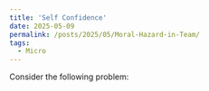 ```yaml
---
title: 'Self Confidence'
date: 2025-05-09
permalink: /posts/2025/05/Moral-Hazard-in-Team/
tags:
  - Micro
---
```


Consider the following problem:
